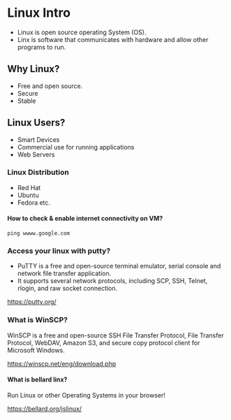 # Linux Intro

 - Linux is open source operating System (OS).
 - Linx is software that communicates with hardware and allow other programs to run.

## Why Linux?
 - Free and open source.
 - Secure
 - Stable

 ## Linux Users?
 - Smart Devices
 - Commercial use for running applications
 - Web Servers

 ### Linux Distribution
 - Red Hat
 - Ubuntu
 - Fedora
 etc.

 #### How to check & enable internet connectivity on VM?
 ```
 ping wwww.google.com
 ```
 ### Access your linux with putty?

- PuTTY is a free and open-source terminal emulator, serial console and network file transfer application. 
- It supports several network protocols, including SCP, SSH, Telnet, rlogin, and raw socket connection.

https://putty.org/

### What is WinSCP?

WinSCP is a free and open-source SSH File Transfer Protocol, File Transfer Protocol, WebDAV, Amazon S3, and secure copy protocol client for Microsoft Windows.

https://winscp.net/eng/download.php

#### What is bellard linx?
Run Linux or other Operating Systems in your browser!

https://bellard.org/jslinux/


